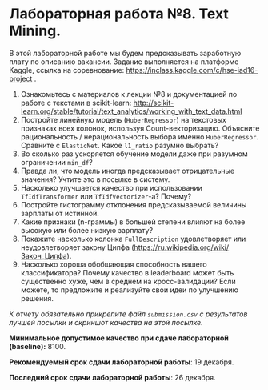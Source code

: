 # Лабораторная работа №8. Text Mining.

В этой лабораторной работе мы будем предсказывать заработную плату по описанию вакансии. Задание выполняется на платформе Kaggle, ссылка на соревнование: https://inclass.kaggle.com/c/hse-iad16-project .

1. Ознакомьтесь с материалов к лекции №8 и документацией по работе с текстами в scikit-learn:
http://scikit-learn.org/stable/tutorial/text_analytics/working_with_text_data.html
2. Постройте линейную модель (`HuberRegressor`) на текстовых признаках всех колонок, используя Count-векторизацию. Объясните рациональность / нерациональность выбора именно `HuberRegressor`. Сравните с `ElasticNet`. Какое `l1_ratio` разумно выбрать?
3. Во сколько раз ускоряется обучение модели даже при разумном ограничении `min_df`?
4. Правда ли, что модель иногда предсказывает отрицательные значения? Учтите это в посылке в систему.
5. Насколько улучшается качество при использовании  `TfIdfTransformer` или `TfIdfVectorizer`-а? Почему?
6. Постройте гистограмму отклонения предсказываемой величины зарплаты от истинной.
7. Какие признаки (n-граммы) в большей степени влияют на более высокую или более низкую зарплату?
8. Покажите насколько колонка `FullDescription` удовлетворяет или неудовлетворяет закону Ципфа (https://ru.wikipedia.org/wiki/Закон_Ципфа).
9. Насколько хороша обобщающая способность вашего классификатора? Почему качество в leaderboard может быть существенно хуже, чем в среднем на кросс-валидации?
Если можете, то предложите и реализуйте свои идеи по улучшению решения. 

*К отчету обязательно прикрепите файл `submission.csv` с результатов лучшей посылки и скриншот качества на этой посылке.*

**Минимальное допустимое качество при сдаче лабораторной (baseline):** 8100.

**Рекомендуемый срок сдачи лабораторной работы**: 19 декабря.

**Последний срок сдачи лабораторной работы**: 26 декабря.
